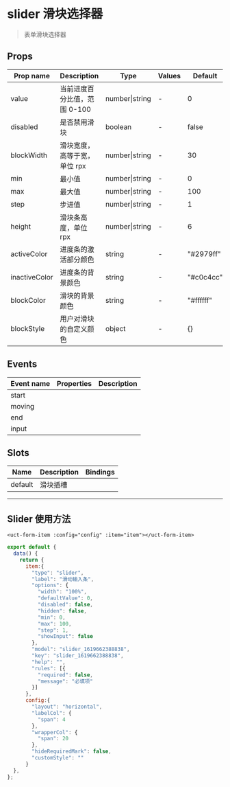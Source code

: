 # slider 滑块选择器

> 表单滑块选择器

## Props

| Prop name     | Description                  | Type           | Values | Default   |
| ------------- | ---------------------------- | -------------- | ------ | --------- |
| value         | 当前进度百分比值，范围 0-100 | number\|string | -      | 0         |
| disabled      | 是否禁用滑块                 | boolean        | -      | false     |
| blockWidth    | 滑块宽度，高等于宽，单位 rpx | number\|string | -      | 30        |
| min           | 最小值                       | number\|string | -      | 0         |
| max           | 最大值                       | number\|string | -      | 100       |
| step          | 步进值                       | number\|string | -      | 1         |
| height        | 滑块条高度，单位 rpx         | number\|string | -      | 6         |
| activeColor   | 进度条的激活部分颜色         | string         | -      | "#2979ff" |
| inactiveColor | 进度条的背景颜色             | string         | -      | "#c0c4cc" |
| blockColor    | 滑块的背景颜色               | string         | -      | "#ffffff" |
| blockStyle    | 用户对滑块的自定义颜色       | object         | -      | {}        |

## Events

| Event name | Properties | Description |
| ---------- | ---------- | ----------- |
| start      |            |
| moving     |            |
| end        |            |
| input      |            |

## Slots

| Name    | Description | Bindings |
| ------- | ----------- | -------- |
| default | 滑块插槽    |          |

---

## Slider 使用方法

```vue
<uct-form-item :config="config" :item="item"></uct-form-item>
```

```js
export default {
  data() {
    return {
      item:{
        "type": "slider",
        "label": "滑动输入条",
        "options": {
          "width": "100%",
          "defaultValue": 0,
          "disabled": false,
          "hidden": false,
          "min": 0,
          "max": 100,
          "step": 1,
          "showInput": false
        },
        "model": "slider_1619662388838",
        "key": "slider_1619662388838",
        "help": "",
        "rules": [{
          "required": false,
          "message": "必填项"
        }]
      },
      config:{
        "layout": "horizontal",
        "labelCol": {
          "span": 4
        },
        "wrapperCol": {
          "span": 20
        },
        "hideRequiredMark": false,
        "customStyle": ""
      }
  },
};

```
